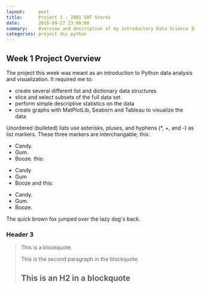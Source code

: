 ```yaml
---
layout:     post
title:      Project 1 - 2001 SAT Scores
date:       2016-09-27 23:00:00
summary:    Overview and description of my introductory Data Science Immersive project
categories: project dsi python
---
```


Week 1 Project Overview
---------------------
The project this week was meant as an introduction to Python data analysis and visualization. It required me to:

*   create several different list and dictionary data structures
*   slice and select subsets of the full data set
*   perform simple descriptive statistics on the data
*   create graphs with MatPlotLib, Seaborn and Tableau to visualize the data

Unordered (bulleted) lists use asterisks, pluses, and hyphens (*, +, and -) as list markers. These three markers are interchangable; this:

*   Candy.
*   Gum.
*   Booze.
this:

+ Candy
+ Gum
+ Booze
and this:

-   Candy.
-   Gum.
-   Booze.

The quick brown fox jumped over the lazy
dog's back.

### Header 3

> This is a blockquote.
>
> This is the second paragraph in the blockquote.
>
> ## This is an H2 in a blockquote

